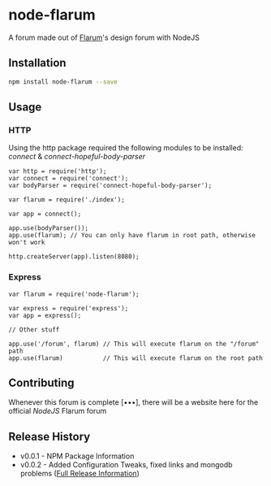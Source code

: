 # node-flarum

A forum made out of [Flarum](http://flarum.org)'s design forum with NodeJS

## Installation

```sh
npm install node-flarum --save
```


## Usage

### HTTP

Using the http package required the following modules to be installed: *connect* & *connect-hopeful-body-parser*

```node
var http = require('http');
var connect = require('connect');
var bodyParser = require('connect-hopeful-body-parser');

var flarum = require('./index');

var app = connect();

app.use(bodyParser());
app.use(flarum); // You can only have flarum in root path, otherwise won't work

http.createServer(app).listen(8080);
```

### Express

```node
var flarum = require('node-flarum');

var express = require('express');
var app = express();

// Other stuff

app.use('/forum', flarum) // This will execute flarum on the "/forum" path
app.use(flarum)           // This will execute flarum on the root path
```



## Contributing

Whenever this forum is complete [•••], there will be a website here for the official *NodeJS* Flarum forum


## Release History

* v0.0.1 - NPM Package Information
* v0.0.2 - Added Configuration Tweaks, fixed links and mongodb problems ([Full Release Information](https://github.com/datitisev/node-flarum/releases/tag/v0.0.2))
